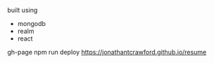 built using
- mongodb
- realm
- react


gh-page
npm run deploy 
https://jonathantcrawford.github.io/resume


